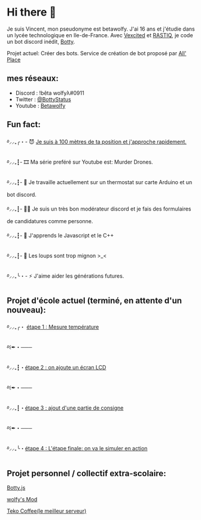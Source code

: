 # Hi there 👋

Je suis Vincent, mon pseudonyme est betawolfy. J'ai 16 ans et j'étudie dans un lycée technologique en Ile-de-France.
Avec [Vexcited](https://github.com/Vexcited) et [RASTIQ](https://github.com/rastiqdev), je code un bot discord inédit, [Botty](https://github.com/Betawolfy/botty.js). 

Projet actuel: Créer des bots. Service de création de bot proposé par [All' Place](https://discord.gg/7fnzVCfN8C)

## mes réseaux: 

- Discord : !bêta wolfyλ#0911
- Twitter : [@BottyStatus](https://twitter.com/BottyStatus)
- Youtube : [Betawolfy](https://www.youtube.com/channel/UCXfLHVYfkRJrO7G6DdFTFGA)

##  Fun fact: 
࿔⸝⸝₊╭・- 😈 [Je suis à 100 mètres de ta position et j'approche rapidement. ](https://www.renderforest.com/fr/watch-55793413?quality=0)

࿔⸝⸝₊┇- 🎞  Ma série preféré sur Youtube est: Murder Drones. 

࿔⸝⸝₊┇- 🔭 Je travaille actuellement sur un thermostat sur carte Arduino et un bot discord.

࿔⸝⸝₊┇- 👮‍♂️ Je suis un très bon modérateur discord et je fais des formulaires de candidatures comme personne. 

࿔⸝⸝₊┇- 🌱 J'apprends le Javascript et le C++

࿔⸝⸝₊┇- 🐺 Les loups sont trop mignon >_<

࿔⸝⸝₊╰・- ⚡ J'aime aider les générations futures. 

## Projet d'école actuel (terminé, en attente d'un nouveau): 

࿔⸝⸝₊╭・ [étape 1 : Mesure température](https://github.com/Betawolfy/mesure-temperature-moniteur)

࿔꒰✒・───

࿔⸝⸝₊┇・[étape 2 : on ajoute un écran LCD](https://github.com/Betawolfy/Mesure-temperature-arduino)

࿔꒰✒・───

࿔⸝⸝₊┇・[étape 3 : ajout d'une partie de consigne](https://github.com/Betawolfy/Mesure-temperature-rotary-angle-arduino)

࿔꒰✒・───

࿔⸝⸝₊╰・[étape 4 : L'étape finale: on va le simuler en action](https://github.com/Betawolfy/Mesure-temperature-relay-finale)

## Projet personnel / collectif extra-scolaire: 

[Botty.js](https://github.com/Betawolfy/botty.js)

[wolfy's Mod](https://gitlab.com/betawolfy/wolfymod)

[Teko Coffee(le meilleur serveur)](https://discord.gg/MP9cbSHK4X) 
